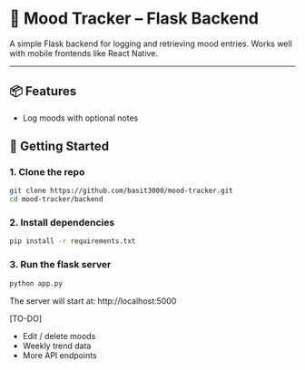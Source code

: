 # 🧠 Mood Tracker – Flask Backend

A simple Flask backend for logging and retrieving mood entries. Works well with mobile frontends like React Native.

---

## 📦 Features

- Log moods with optional notes

## 🚀 Getting Started

### 1. Clone the repo
```bash
git clone https://github.com/basit3000/mood-tracker.git
cd mood-tracker/backend
```

### 2. Install dependencies
```bash
pip install -r requirements.txt
```

### 3. Run the flask server
```bash
python app.py
```
The server will start at: http://localhost:5000

[TO-DO]
- Edit / delete moods
- Weekly trend data
- More API endpoints